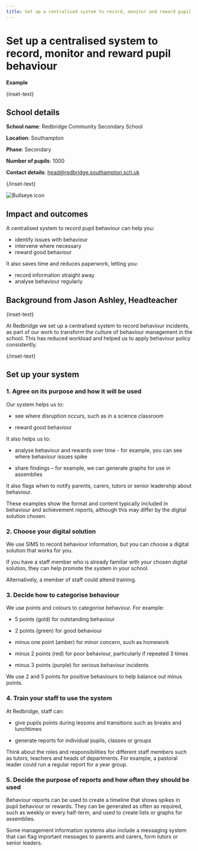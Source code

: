 ```yaml
---
title: Set up a centralised system to record, monitor and reward pupil behaviour
---
```


# Set up a centralised system to record, monitor and reward pupil behaviour

<strong class="govuk-tag">Example</strong>

{inset-text}

## School details

**School name**: Redbridge Community Secondary School

**Location**: Southampton

**Phase**: Secondary

**Number of pupils**: 1000

**Contact details**: <head@redbridge.southampton.sch.uk>

{/inset-text}

<div class="govuk-grid-row dfe-width-container">
  <div class="govuk-grid-column-full">
    <div class="info-box">
      <div class="info-box__corner">
        <img src="/assets/images/bullseye.svg" alt="Bullseye icon">
      </div>
      <h2 class="govuk-heading-m">
        Impact and outcomes
      </h2>
      <p>
        A centralised system to record pupil behaviour can help you:
      </p>
      <p>
        <ul>
          <li>
            identify issues with behaviour
          </li>
          <li>
            intervene where necessary
          </li>
          <li>
            reward good behaviour
          </li>
        </ul>
      </p>
      <p>
        It also saves time and reduces paperwork, letting you:
      </p>
      <p>
        <ul>
          <li>
            record information straight away
          </li>
          <li>
            analyse behaviour regularly
          </li>
        </ul>
      </p>
    </div>
  </div>
</div>

## Background from Jason Ashley, Headteacher

{inset-text}

At Redbridge we set up a centralised system to record behaviour incidents, as
part of our work to transform the culture of behaviour management in the school.
This has reduced workload and helped us to apply behaviour policy consistently.

{/inset-text}

## Set up your system

### 1. Agree on its purpose and how it will be used

Our system helps us to:

- see where disruption occurs, such as in a science classroom

- reward good behaviour

It also helps us to:

- analyse behaviour and rewards over time - for example, you can see where
  behaviour issues spike

- share findings – for example, we can generate graphs for use in assemblies

It also flags when to notify parents, carers, tutors or senior leadership about
behaviour.

These examples show the format and content typically included in behaviour and
achievement reports, although this may differ by the digital solution chosen.

### 2. Choose your digital solution

We use SIMS to record behaviour information, but you can choose a digital
solution that works for you.

If you have a staff member who is already familiar with your chosen digital
solution, they can help promote the system in your school.

Alternatively, a member of staff could attend training.

### 3. Decide how to categorise behaviour

We use points and colours to categorise behaviour. For example:

- 5 points (gold) for outstanding behaviour

- 2 points (green) for good behaviour

- minus one point (amber) for minor concern, such as homework

- minus 2 points (red) for poor behaviour, particularly if repeated 3 times

- minus 3 points (purple) for serious behaviour incidents

We use 2 and 5 points for positive behaviours to help balance out minus points.

### 4. Train your staff to use the system

At Redbridge, staff can:

- give pupils points during lessons and transitions such as breaks and
  lunchtimes

- generate reports for individual pupils, classes or groups

Think about the roles and responsibilities for different staff members such as
tutors, teachers and heads of departments. For example, a pastoral leader could
run a regular report for a year group.

### 5. Decide the purpose of reports and how often they should be used

Behaviour reports can be used to create a timeline that shows spikes in pupil
behaviour or rewards. They can be generated as often as required, such as weekly
or every half-term, and used to create lists or graphs for assemblies.

Some management information systems also include a messaging system that can
flag important messages to parents and carers, form tutors or senior leaders.
